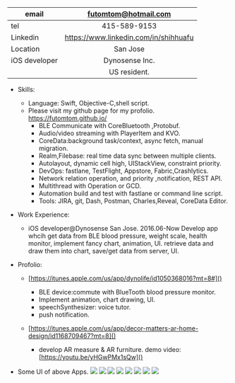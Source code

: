 

| email      | futomtom@hotmail.com |
|-----------|:------------:|
| tel | 415-589-9153  |
| Linkedin | https://www.linkedin.com/in/shihhuafu  |
| Location | San Jose  |
| iOS developer | Dynosense Inc. |
|  |US resident. |

 

* Skills: 
  * Language: Swift, Objective-C,shell script.
  * Please visit my github page for my profolio.  https://futomtom.github.io/    
	* BLE Communicate with CoreBluetooth ,Protobuf.  
	* Audio/video streaming with PlayerItem and KVO. 
	* CoreData:background task/context, async fetch, manual migration.
	* Realm,Filebase: real time data sync between multiple clients.
	* Autolayout, dynamic cell high, UIStackView, constraint priority.     
	* DevOps: fastlane, TestFlight, Appstore, Fabric,Crashlytics. 
	* Network relation operation, and priority ,notification, REST API. 
	* Multithread with Operation or GCD. 
	* Automation build and test with fastlane or command line script. 
	* Tools: JIRA, git, Dash, Postman, Charles,Reveal, CoreData Editor.  

* Work Experience:
   * iOS developer@Dynosense San Jose.  2016.06-Now 
     Develop app whcih get data from BLE blood pressure, weight scale, health monitor, implement fancy chart, animation, UI.
     retrieve data and draw them into chart, save/get data from server, UI.  
   

* Profolio:  
   - [https://itunes.apple.com/us/app/dynolife/id1050368016?mt=8#]() 
		* BLE device:commute with BlueTooth blood pressure monitor.    
		* Implement animation, chart drawing, UI. 
		* speechSynthesizer: voice tutor. 
		* push notification. 
		
   - [https://itunes.apple.com/us/app/decor-matters-ar-home-design/id1168709467?mt=8]()
	 * develop AR measure & AR furniture. demo video: [https://youtu.be/yHGwPMx1sQw]()
 

* Some UI of above Apps. 
![](https://github.com/futomtom/profile/raw/master/AR1.jpg)
![](https://github.com/futomtom/profile/raw/master/AR2.jpg)
![](https://github.com/futomtom/profile/raw/master/ui1.gif)
![](https://github.com/futomtom/profile/raw/master/ui2.gif)
![](https://github.com/futomtom/profile/raw/master/ui3.gif)
![](https://github.com/futomtom/profile/raw/master/ui4.gif)
![](https://github.com/futomtom/profile/raw/master/ui5.gif)
![](https://github.com/futomtom/profile/raw/master/demo.gif)


 
